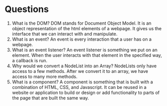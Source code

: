 # Questions

1. What is the DOM?
    DOM stands for Document Object Model. It is an object representation of the html elements of a webpage. It gives us the interface that we can interact with and manipulate.
2. What is an event?
    An event is every interaction that a user has on a webpage. 
3. What is an event listener?
    An event listener is something we put on an element. When the user interacts with that element in the specified way, a callback is run.
4. Why would we convert a NodeList into an Array?
    NodeLists only have access to a few methods. After we convert it to an array, we have access to many more methods.
5. What is a component? 
    A component is something that is built with a combination of HTML, CSS, and Javascript. It can be reused in a website or application to build or design or add functionality to parts of the page that are built the same way.
